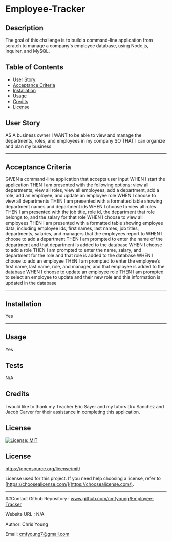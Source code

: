# Employee-Tracker


  ## Description
  The goal of this challenge is to build a command-line application from scratch to manage a company's employee database, using Node.js, Inquirer, and MySQL.



  ## Table of Contents 
  
  - [User Story](#story)
  - [Acceptance Criteria](#acceptance)
  - [Installation](#installation)
  - [Usage](#usage)
  - [Credits](#credits)
  - [License](#license)

  ## User Story

AS A business owner
I WANT to be able to view and manage the departments, roles, and employees in my company
SO THAT I can organize and plan my business

  ---
  
  ## Acceptance Criteria

GIVEN a command-line application that accepts user input
WHEN I start the application
THEN I am presented with the following options: view all departments, view all roles, view all employees, add a department, add a role, add an employee, and update an employee role
WHEN I choose to view all departments
THEN I am presented with a formatted table showing department names and department ids
WHEN I choose to view all roles
THEN I am presented with the job title, role id, the department that role belongs to, and the salary for that role
WHEN I choose to view all employees
THEN I am presented with a formatted table showing employee data, including employee ids, first names, last names, job titles, departments, salaries, and managers that the employees report to
WHEN I choose to add a department
THEN I am prompted to enter the name of the department and that department is added to the database
WHEN I choose to add a role
THEN I am prompted to enter the name, salary, and department for the role and that role is added to the database
WHEN I choose to add an employee
THEN I am prompted to enter the employee’s first name, last name, role, and manager, and that employee is added to the database
WHEN I choose to update an employee role
THEN I am prompted to select an employee to update and their new role and this information is updated in the database 

  ---

  ## Installation 

  Yes


  ---
  
  ## Usage
  
  Yes


  ## Tests
  
  N/A


  ## Credits
  
  I would like to thank my Teacher Eric Sayer and my tutors Dru Sanchez and Jacob Carver for their assistance in completing this application. 

  
  ## License
  [![License: MIT](https://img.shields.io/badge/License-MIT-yellow.svg)](https://opensource.org/licenses/MIT)
  ## License 
 https://opensource.org/license/mit/

  License used for this project. If you need help choosing a license, refer to [https://choosealicense.com/](https://choosealicense.com/).
  
  ---

  ##Contact 
  Github Repository : www.github.com/cmfyoung/Employee-Tracker


  Website URL : N/A


  Author: Chris Young


  Email: cmfyoung7@gmail.com

